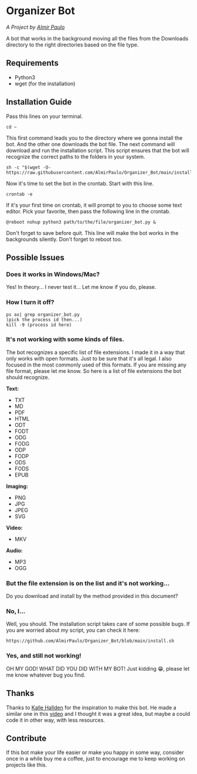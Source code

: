 # Organizer Bot
*A Project by [Almir Paulo](https://almirpaulo.github.io)*

A bot that works in the background moving all the files from the Downloads directory to the right directories based on the file type.

## Requirements
* Python3
* wget (for the installation)

## Installation Guide
Pass this lines on your terminal.
	
    cd ~	

This first command leads you to the directory where we gonna install the bot. And the other one downloads the bot file. 
The next command will download and run the installation script. This script ensures that the bot will recognize the correct paths to the folders in your system.

	sh -c "$(wget -O- https://raw.githubusercontent.com/AlmirPaulo/Organizer_Bot/main/install.sh)" 

Now it's time to set the bot in the crontab. Start with this line.
				
	crontab -e

If it's your first time on crontab, it will prompt to you to choose some text editor. Pick your favorite, then pass the following line in the crontab.

	@reboot nohup python3 path/to/the/file/organizer_bot.py &

Don't forget to save before quit. This line will make the bot works in the backgrounds silently. Don't forget to reboot too.
<!--### For Windows Users
-->
## Possible Issues
### Does it works in Windows/Mac?

Yes! In theory... I never test it... Let me know if you do, please. 

### How I turn it off?
				
    ps ax| grep organizer_bot.py 
    (pick the process id then...)
    kill -9 (process id here)


### It's not working with some kinds of files.
The bot recognizes a specific list of file extensions. I made it in a way that only works with open formats. Just to be sure that it's all legal. I also focused in the most commonly used of this formats. If you are missing any file format, please let me know. 
So here is a list of file extensions the bot should recognize.

**Text:**
* TXT
* MD
* PDF
* HTML
* ODT
* FODT
* ODG
* FODG
* ODP
* FODP
* ODS
* FODS
* EPUB


**Imaging:**
* PNG
* JPG
* JPEG
* SVG

**Video:**
* MKV

**Audio:**
* MP3
* OGG
### But the file extension is on the list and it's not working...
Do you download and install by the method provided in this document?
### No, I...
Well, you should. The installation script takes care of some possible bugs. If you are worried about my script, you can check it here: 
	
	https://github.com/AlmirPaulo/Organizer_Bot/blob/main/install.sh

### Yes, and still not working!
OH MY GOD! WHAT DID YOU DID WITH MY BOT! 
Just kidding :grin:, please let me know whatever bug you find.
## Thanks
Thanks to [Kalle Hallden](https://github.com/KalleHallden) for the inspiration to make this bot. He made a similar one in this [video](https://www.youtube.com/watch?v=qbW6FRbaSl0&t=246s&ab_channel=KalleHallden) and I thought it was a great idea, but maybe a could code it in other way, with less resources. 

## Contribute
If this bot make your life easier or make you happy in some way, consider once in a while buy me a coffee, just to encourage me to keep working on projects like this. 
<!--Buy me a Coffee button--> 

